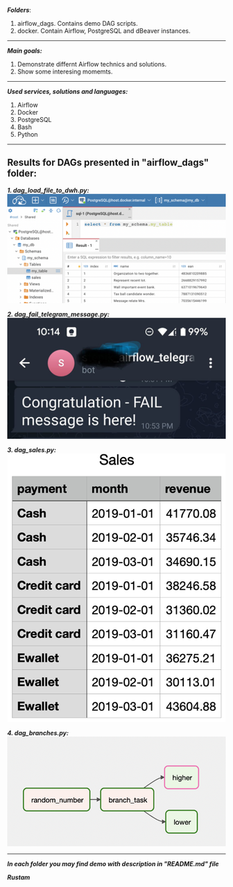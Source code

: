 ***Folders***:
1) airflow_dags. Contains demo DAG scripts.
2) docker. Contain Airflow, PostgreSQL and dBeaver instances.

---
***Main goals:***
1. Demonstrate differnt Airflow technics and solutions.
2. Show some interesing momemts.
---

***Used services, solutions and languages:***
1) Airflow
2) Docker
3) PostgreSQL
4) Bash
5) Python
___

## Results for DAGs presented in "airflow_dags" folder:
***1. dag_load_file_to_dwh.py:***
![alt text](https://github.com/rusmansurov/Demo/blob/main/airflow_dags/Results/dag_load_file_to_dwh.png)

***2. dag_fail_telegram_message.py:***
![alt text](https://github.com/rusmansurov/Demo/blob/main/airflow_dags/Results/dag_fail_telegram_message.jpg)

***3. dag_sales.py:***
![alt text](https://github.com/rusmansurov/Demo/blob/main/airflow_dags/Results/dag_sales.png)


***4. dag_branches.py:***
![alt text](https://github.com/rusmansurov/Demo/blob/main/airflow_dags/Results/dag_branches.png)

___

***In each folder you may find demo with description in "README.md" file***

***Rustam***

